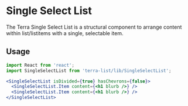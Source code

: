 # Single Select List

The Terra Single Select List is a structural component to arrange content within list/listitems with a single, selectable item.

## Usage

```jsx
import React from 'react';
import SingleSelectList from 'terra-list/lib/SingleSelectList';

<SingleSelectList isDivided={true} hasChevrons={false}>
  <SingleSelectList.Item content={<h1 blurb />} />
  <SingleSelectList.Item content={<h1 blurb />} />
</SingleSelectList>

```
